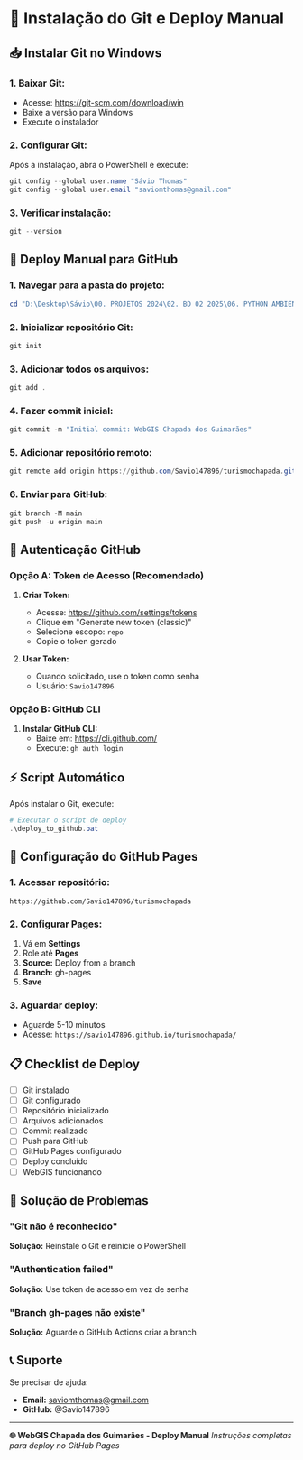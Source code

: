 # 🔧 Instalação do Git e Deploy Manual

## 📥 Instalar Git no Windows

### 1. **Baixar Git:**
- Acesse: https://git-scm.com/download/win
- Baixe a versão para Windows
- Execute o instalador

### 2. **Configurar Git:**
Após a instalação, abra o PowerShell e execute:

```powershell
git config --global user.name "Sávio Thomas"
git config --global user.email "saviomthomas@gmail.com"
```

### 3. **Verificar instalação:**
```powershell
git --version
```

## 🚀 Deploy Manual para GitHub

### 1. **Navegar para a pasta do projeto:**
```powershell
cd "D:\Desktop\Sávio\00. PROJETOS 2024\02. BD 02 2025\06. PYTHON AMBIENTAL PRO\f2wwebmaps\turismochapada\data"
```

### 2. **Inicializar repositório Git:**
```powershell
git init
```

### 3. **Adicionar todos os arquivos:**
```powershell
git add .
```

### 4. **Fazer commit inicial:**
```powershell
git commit -m "Initial commit: WebGIS Chapada dos Guimarães"
```

### 5. **Adicionar repositório remoto:**
```powershell
git remote add origin https://github.com/Savio147896/turismochapada.git
```

### 6. **Enviar para GitHub:**
```powershell
git branch -M main
git push -u origin main
```

## 🔐 Autenticação GitHub

### Opção A: Token de Acesso (Recomendado)

1. **Criar Token:**
   - Acesse: https://github.com/settings/tokens
   - Clique em "Generate new token (classic)"
   - Selecione escopo: `repo`
   - Copie o token gerado

2. **Usar Token:**
   - Quando solicitado, use o token como senha
   - Usuário: `Savio147896`

### Opção B: GitHub CLI

1. **Instalar GitHub CLI:**
   - Baixe em: https://cli.github.com/
   - Execute: `gh auth login`

## ⚡ Script Automático

Após instalar o Git, execute:

```powershell
# Executar o script de deploy
.\deploy_to_github.bat
```

## 🔧 Configuração do GitHub Pages

### 1. **Acessar repositório:**
```
https://github.com/Savio147896/turismochapada
```

### 2. **Configurar Pages:**
1. Vá em **Settings**
2. Role até **Pages**
3. **Source:** Deploy from a branch
4. **Branch:** gh-pages
5. **Save**

### 3. **Aguardar deploy:**
- Aguarde 5-10 minutos
- Acesse: `https://savio147896.github.io/turismochapada/`

## 📋 Checklist de Deploy

- [ ] Git instalado
- [ ] Git configurado
- [ ] Repositório inicializado
- [ ] Arquivos adicionados
- [ ] Commit realizado
- [ ] Push para GitHub
- [ ] GitHub Pages configurado
- [ ] Deploy concluído
- [ ] WebGIS funcionando

## 🐛 Solução de Problemas

### "Git não é reconhecido"
**Solução:** Reinstale o Git e reinicie o PowerShell

### "Authentication failed"
**Solução:** Use token de acesso em vez de senha

### "Branch gh-pages não existe"
**Solução:** Aguarde o GitHub Actions criar a branch

## 📞 Suporte

Se precisar de ajuda:
- **Email:** saviomthomas@gmail.com
- **GitHub:** @Savio147896

---

**🌐 WebGIS Chapada dos Guimarães - Deploy Manual**
*Instruções completas para deploy no GitHub Pages* 